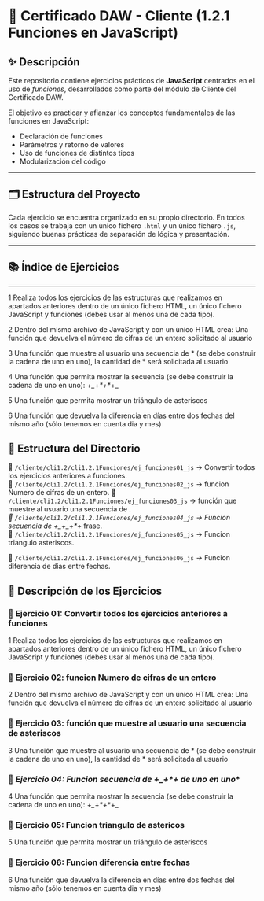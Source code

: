 # 📌 Certificado DAW  - Cliente (1.2.1 Funciones en JavaScript)

## ✨ Descripción

Este repositorio contiene ejercicios prácticos de **JavaScript** centrados en el uso de *funciones*, desarrollados como parte del módulo de Cliente del Certificado DAW.

El objetivo es practicar y afianzar los conceptos fundamentales de las funciones en JavaScript:
- Declaración de funciones
- Parámetros y retorno de valores
- Uso de funciones de distintos tipos
- Modularización del código

---

## 🗂️ Estructura del Proyecto

Cada ejercicio se encuentra organizado en su propio directorio. En todos los casos se trabaja con un único fichero `.html` y un único fichero `.js`, siguiendo buenas prácticas de separación de lógica y presentación.

---

## 📚 Índice de Ejercicios

---

1 Realiza todos los ejercicios de las estructuras que realizamos en apartados anteriores dentro de un único fichero HTML, un único fichero JavaScript y funciones (debes usar al menos una de cada tipo).

2 Dentro del mismo archivo de JavaScript y con un único HTML crea:
Una función que devuelva el número de cifras de un entero solicitado al usuario

3 Una función que muestre al usuario una secuencia de * (se debe construir la cadena de uno en uno), la cantidad de * será solicitada al usuario

4 Una función que permita mostrar la secuencia (se debe construir la cadena de uno en uno):
 *+_*+_*+_*+_

5 Una función que permita mostrar un triángulo de asteriscos

6 Una función que devuelva la diferencia en días entre dos fechas del mismo año (sólo tenemos en cuenta dia y mes)

## 📂 Estructura del Directorio  

📁 `/cliente/cli1.2/cli1.2.1Funciones/ej_funciones01_js` → Convertir todos los ejercicios anteriores a funciones.  
📁 `/cliente/cli1.2/cli1.2.1Funciones/ej_funciones02_js` → funcion Numero de cifras de un entero.
📁 `/cliente/cli1.2/cli1.2.1Funciones/ej_funciones03_js` → función que muestre al usuario una secuencia de *.   
📁 `/cliente/cli1.2/cli1.2.1Funciones/ej_funciones04_js` → Funcion secuencia de *+_*+_*+_*+_ frase.  
📁 `/cliente/cli1.2/cli1.2.1Funciones/ej_funciones05_js` → Funcion triangulo asteriscos.

📁 `/cliente/cli1.2/cli1.2.1Funciones/ej_funciones06_js` → Funcion diferencia de dias entre fechas. 

## 📌 Descripción de los Ejercicios  

### 👋 **Ejercicio 01: Convertir todos los ejercicios anteriores a funciones**

1 Realiza todos los ejercicios de las estructuras que realizamos en apartados anteriores dentro de un único fichero HTML, un único fichero JavaScript y funciones (debes usar al menos una de cada tipo).

### 👋 **Ejercicio 02: funcion Numero de cifras de un entero**

2 Dentro del mismo archivo de JavaScript y con un único HTML crea:
Una función que devuelva el número de cifras de un entero solicitado al usuario

### 👋 **Ejercicio 03: función que muestre al usuario una secuencia de asteriscos**

3 Una función que muestre al usuario una secuencia de * (se debe construir la cadena de uno en uno), la cantidad de * será solicitada al usuario

### 👋 **Ejercicio 04: Funcion secuencia de *+_*+_*+_* de uno en uno**

4 Una función que permita mostrar la secuencia (se debe construir la cadena de uno en uno):
 *+_*+_*+_*+_

### 👋 **Ejercicio 05: Funcion triangulo de astericos**

5 Una función que permita mostrar un triángulo de asteriscos

### 👋 **Ejercicio 06: Funcion diferencia entre fechas**

6 Una función que devuelva la diferencia en días entre dos fechas del mismo año (sólo tenemos en cuenta dia y mes)
